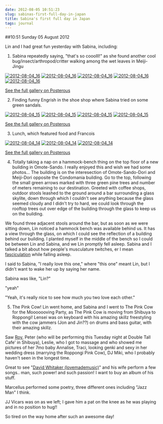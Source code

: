 ```yaml
---
date: 2012-08-05 10:51:23
slug: sabinas-first-full-day-in-japan
title: Sabina's first full day in Japan
tags: journal
---
```


##10:51 Sunday 05 August 2012

Lin and I had great fun yesterday with Sabina, including:

 

1) Sabina repeatedly saying, "that's so cooolll!" as she found another cool bug/insect/arthropod/critter walking among the wet leaves in Meiji-Jingu

 

[![2012-08-04_16](http://getfile2.posterous.com/getfile/files.posterous.com/temp-2012-08-04/ojmlCrpltJyAqAAFyatHutBIemFyyHAoyBpEGiAblwzGjBvbFappDfezqDHn/2012-08-04_16.34.15.jpg.scaled500.jpg)](http://getfile3.posterous.com/getfile/files.posterous.com/temp-2012-08-04/ojmlCrpltJyAqAAFyatHutBIemFyyHAoyBpEGiAblwzGjBvbFappDfezqDHn/2012-08-04_16.34.15.jpg.scaled1000.jpg) [![2012-08-04_16](http://getfile7.posterous.com/getfile/files.posterous.com/temp-2012-08-04/meFpjlzxcaEkIJmDsisxECvdykDHwqubFuyJdCczdHzoFeimuzsCpvlDsrvl/2012-08-04_16.34.21.jpg.scaled500.jpg)](http://getfile8.posterous.com/getfile/files.posterous.com/temp-2012-08-04/meFpjlzxcaEkIJmDsisxECvdykDHwqubFuyJdCczdHzoFeimuzsCpvlDsrvl/2012-08-04_16.34.21.jpg.scaled1000.jpg) [![2012-08-04_16](http://getfile1.posterous.com/getfile/files.posterous.com/temp-2012-08-04/amnwiGGgrzzemyevzqJDcandybsDbouydtEtrclahcleecIItjpditapomkx/2012-08-04_16.29.14.jpg.scaled500.jpg)](http://getfile5.posterous.com/getfile/files.posterous.com/temp-2012-08-04/amnwiGGgrzzemyevzqJDcandybsDbouydtEtrclahcleecIItjpditapomkx/2012-08-04_16.29.14.jpg.scaled1000.jpg) [![2012-08-04_16](http://getfile2.posterous.com/getfile/files.posterous.com/temp-2012-08-04/BJvxEDhFjBnzIfIyAsotIpoklIHfnunDAAxdhaFzcEubnkvHFCwAtCxxJIuE/2012-08-04_16.29.10.jpg.scaled500.jpg)](http://getfile7.posterous.com/getfile/files.posterous.com/temp-2012-08-04/BJvxEDhFjBnzIfIyAsotIpoklIHfnunDAAxdhaFzcEubnkvHFCwAtCxxJIuE/2012-08-04_16.29.10.jpg.scaled1000.jpg) [![2012-08-04_16](http://getfile7.posterous.com/getfile/files.posterous.com/temp-2012-08-04/fsCjbJjIdtHijGdqGEsaaxrEdrHFxlFmFFqtmInpiHvmgzaihcyerECadIty/2012-08-04_16.29.22.jpg.scaled500.jpg)](http://getfile8.posterous.com/getfile/files.posterous.com/temp-2012-08-04/fsCjbJjIdtHijGdqGEsaaxrEdrHFxlFmFFqtmInpiHvmgzaihcyerECadIty/2012-08-04_16.29.22.jpg.scaled1000.jpg)

[See the full gallery on Posterous](http://stream.robnugen.com/151148644)

2) Finding funny Engrish in the shoe shop where Sabina tried on some green sandals.

 

[![2012-08-04_15](http://getfile6.posterous.com/getfile/files.posterous.com/temp-2012-08-04/HHvskvBBwCoJfngjdzpnpGgvsqalqlBsHlzqjpFaBoxkfwfdszoeAjjbaxjH/2012-08-04_15.11.50.jpg.scaled500.jpg)](http://getfile0.posterous.com/getfile/files.posterous.com/temp-2012-08-04/HHvskvBBwCoJfngjdzpnpGgvsqalqlBsHlzqjpFaBoxkfwfdszoeAjjbaxjH/2012-08-04_15.11.50.jpg.scaled1000.jpg) [![2012-08-04_15](http://getfile0.posterous.com/getfile/files.posterous.com/temp-2012-08-04/tDwjeJFJEJkqvJaoAcccpJstApppefqjrAodBcyCiEEyAEkbpzjapzmtIHhB/2012-08-04_15.04.04.jpg.scaled500.jpg)](http://getfile2.posterous.com/getfile/files.posterous.com/temp-2012-08-04/tDwjeJFJEJkqvJaoAcccpJstApppefqjrAodBcyCiEEyAEkbpzjapzmtIHhB/2012-08-04_15.04.04.jpg.scaled1000.jpg) [![2012-08-04_15](http://getfile8.posterous.com/getfile/files.posterous.com/temp-2012-08-04/ywIgfyGzfFruCldDqlAbvvpBxcdxzEEsrufEaawAJhGAyImahHnEcglcFrtv/2012-08-04_15.11.06.jpg.scaled500.jpg)](http://getfile1.posterous.com/getfile/files.posterous.com/temp-2012-08-04/ywIgfyGzfFruCldDqlAbvvpBxcdxzEEsrufEaawAJhGAyImahHnEcglcFrtv/2012-08-04_15.11.06.jpg.scaled1000.jpg) [![2012-08-04_15](http://getfile1.posterous.com/getfile/files.posterous.com/temp-2012-08-04/ChezIHqIjwICEmpwgItjbanJAIpHdHkpqkCzgiotIhDqaIzJyHmDICJCcJzr/2012-08-04_15.09.52.jpg.scaled500.jpg)](http://getfile5.posterous.com/getfile/files.posterous.com/temp-2012-08-04/ChezIHqIjwICEmpwgItjbanJAIpHdHkpqkCzgiotIhDqaIzJyHmDICJCcJzr/2012-08-04_15.09.52.jpg.scaled1000.jpg)

[See the full gallery on Posterous](http://stream.robnugen.com/151148644)

3) Lunch, which featured food and Francois

 

[![2012-08-04_14](http://getfile2.posterous.com/getfile/files.posterous.com/temp-2012-08-04/GhoGJkBIBwwwvjscjIBhqBvCtAAJjvDcDmtvedBdeuCgFcqtDpImtdefsAfC/2012-08-04_14.13.13.jpg.scaled500.jpg)](http://getfile4.posterous.com/getfile/files.posterous.com/temp-2012-08-04/GhoGJkBIBwwwvjscjIBhqBvCtAAJjvDcDmtvedBdeuCgFcqtDpImtdefsAfC/2012-08-04_14.13.13.jpg.scaled1000.jpg) [![2012-08-04_14](http://getfile4.posterous.com/getfile/files.posterous.com/temp-2012-08-04/tnEesAgwteyorAjjzfGmxunrleeAnyIxkosBbqeBdnjJIpdJiCzellyBsGwh/2012-08-04_14.11.18.jpg.scaled500.jpg)](http://getfile2.posterous.com/getfile/files.posterous.com/temp-2012-08-04/tnEesAgwteyorAjjzfGmxunrleeAnyIxkosBbqeBdnjJIpdJiCzellyBsGwh/2012-08-04_14.11.18.jpg.scaled1000.jpg) [![2012-08-04_14](http://getfile1.posterous.com/getfile/files.posterous.com/temp-2012-08-04/pCyJnhftaoDfyuFCJItjnwkddIvooEkyuqfuwHIfGjwrEixygxcCcnoBFJnb/2012-08-04_14.11.51.jpg.scaled500.jpg)](http://getfile3.posterous.com/getfile/files.posterous.com/temp-2012-08-04/pCyJnhftaoDfyuFCJItjnwkddIvooEkyuqfuwHIfGjwrEixygxcCcnoBFJnb/2012-08-04_14.11.51.jpg.scaled1000.jpg)

[See the full gallery on Posterous](http://stream.robnugen.com/151148644)

 

4) Totally taking a nap on a hammock-bench thing on the top floor of a new building in Omote-Sando.  I really enjoyed this and wish we had some photos... The building is on the interesection of Omote-Sando-Dori and Meiji-Dori opposite the Condomania building.  Go to the top, following the small green arrows marked with three green pine trees and number of meters remaining to our destination.  Greeted with coffee shops, outdoor stools leashed to the ground around a bar surrounding a glass skylite, down through which I couldn't see anything because the glass seemed cloudy and I didn't try to hard, we could look through the rooftop trees out over edge of the building through the glass to keep us on the building.

 

We found three adjacent stools around the bar, but as soon as we were sitting down, Lin noticed a hammock bench was available behind us.  It has a view through the glass, on which I could see the reflection of a building behind our building.  I planted myself in the middle of the bench so I could be between Lin and Sabina, and we Lin promptly fell asleep.  Sabina and I talked a bit about how people's musculature twitches, er I mean [fasciculation](http://en.wikipedia.org/wiki/Fasciculation) while falling asleep.

 

I said to Sabina, "I really love this one," where "this one" meant Lin, but I didn't want to wake her up by saying her name.

 

Sabina was like, "Lin?"

 

"yeah"

 

"Yeah, it's really nice to see how much you two love each other."

 

5) The Pink Cow!  Lin went home, and Sabina and I went to The Pink Cow for the Mooooooving Party, as The Pink Cow is moving from Shibuya to Roppongi!  Lensei was on keyboard with his amazing skillz freestyling with the cow jammers (Jon and Jin??) on drums and bass guitar, with their amazing skillz.

 

Saw [Roy](http://www.fudworks.daportfolio.com/), Peter (who will be performing this Tuesday night at Double Tall Cafe' in Shibuya), Leslie, who I got to massage and who showed me pictures of her 7mo baby Annalise, Traci, looking genki and sexy in her wedding dress (marrying the Roppongi Pink Cow), DJ Miki, who I probably haven't seen in the longest time.

 

Great to see "[David Whitaker (lovemademusic)](http://www.youtube.com/watch?v=T1A8yAfR0ww)" and his wife perform a few songs..  man, such power! and such passion! I want to buy an album of his stuff.

 

Marcellus performed some poetry, three different ones including "Jazz Man" I think.

 

JJ Vicars was on as we left; I gave him a pat on the knee as he was playing and in no position to hug!!

 

So tired on the way home after such an awesome day!

 

 
